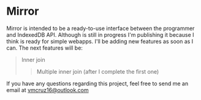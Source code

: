 Mirror
======

Mirror is intended to be a ready-to-use interface between the programmer and IndexedDB API.
Although is still in progress I'm publishing it because I think is ready for simple webapps. I'll be adding new features
as soon as I can. The next features will be:

> Inner join
>> Multiple inner join (after I complete the first one)

If you have any questions regarding this project, feel free to send me an email at vmcruz16@outlook.com
